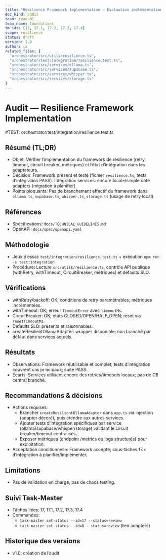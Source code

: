 ```yaml
---
title: "Resilience Framework Implementation — Évaluation implémentation framework + intégration"
doc_kind: audit
team: team-01
team_name: foundations
tm_ids: [17, 17.1, 17.2, 17.3, 17.4]
scope: resilience
status: draft
version: 1.0
author: ia
related_files: [
  "orchestrator/src/utils/resilience.ts",
  "orchestrator/test/integration/resilience.test.ts",
  "orchestrator/src/services/ollama.ts",
  "orchestrator/src/services/supabase.ts",
  "orchestrator/src/services/whisper.ts",
  "orchestrator/src/services/storage.ts"
]
---
```


# Audit — Resilience Framework Implementation

#TEST: orchestrator/test/integration/resilience.test.ts

## Résumé (TL;DR)

- Objet: Vérifier l’implémentation du framework de résilience (retry, timeout, circuit breaker, métriques) et l’état d’intégration dans les adaptateurs.
- Décision: Framework présent et testé (fichier `resilience.ts`, tests d’intégration PASS). Intégration services: encore locale/simple côté adapters (migration à planifier).
- Points bloquants: Pas de branchement effectif du framework dans `ollama.ts`, `supabase.ts`, `whisper.ts`, `storage.ts` (usage de retry local).

## Références

- Spécifications: `docs/TECHNICAL_GUIDELINES.md`
- OpenAPI: `docs/spec/openapi.yaml`

## Méthodologie

- Jeux d’essai: `test/integration/resilience.test.ts` + exécution `npm run -s test:integration`.
- Procédure: Lecture `src/utils/resilience.ts`, contrôle API publique (withRetry, withTimeout, CircuitBreaker, métriques) et defaults SLO.

## Vérifications

- withRetry/backoff: OK; conditions de retry paramétrables; métriques incrémentées.
- withTimeout: OK; erreur `TimeoutError` avec `timeoutMs`.
- CircuitBreaker: OK; états CLOSED/OPEN/HALF_OPEN; reset via `resetTimeoutMs`.
- Defaults SLO: présents et raisonnables.
- createResilientOllamaAdapter: wrapper disponible; non branché par défaut dans services actuels.

## Résultats

- Observations: Framework réutilisable et complet; tests d’intégration couvrent cas principaux; suite PASS.
- Écarts: Services utilisent encore des retries/timeouts locaux; pas de CB central branché.

## Recommandations & décisions

- Actions requises:
  - Brancher `createResilientOllamaAdapter` dans `app.ts` via injection (adapter décoré), puis étendre aux autres services.
  - Ajouter tests d’intégration spécifiques par service (ollama/supabase/whisper/storage) validant le circuit breaker/timeout centralisés.
  - Exposer métriques (endpoint /metrics ou logs structurés) pour exploitation.
- Acceptation conditionnelle: Framework accepté; sous‑tâches 17.x d’intégration à planifier/implémenter.

## Limitations

- Pas de validation en charge; pas de chaos testing.

## Suivi Task‑Master

- Tâches liées: 17, 17.1, 17.2, 17.3, 17.4
- Commandes:
  - `task-master set-status --id=17 --status=review`
  - `task-master set-status --id=8 --status=review` (lien adapters)

## Historique des versions

- v1.0: création de l’audit

